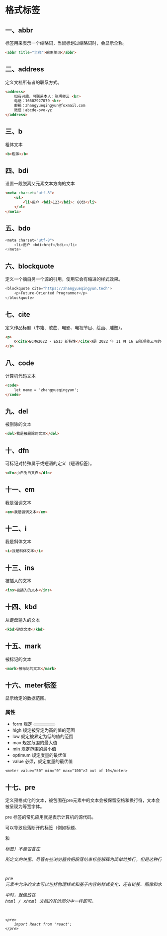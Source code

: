 # 格式标签

## 一、abbr

标签用来表示一个缩略词，当鼠标划过缩略词时，会显示全称。

```html
<abbr title="全称">缩略单词</abbr>
```

## 二、address

定义文档所有者的联系方式。

```html
<address>
    如有兴趣，可联系本人：张玥卿云 <br>
    电话：16602927079 <br>
    邮箱：zhangyueqingyun@foxmail.com
    微信：abcde-ovo-yz
</address>
```

## 三、b

粗体文本

```html
<b>粗体</b>
```

## 四、bdi

设置一段脱离父元素文本方向的文本

```html
<meta charset="utf-8">
    <ul>
        <li>用户 <bdi>123</bdi>: 60分</li>
    </ul>
</meta>
```

## 五、bdo

```javascript
<meta charset="utf-8">
    <li>用户 <bdi>href</bdi></li>
</meta>
```

## 六、blockquote

定义一个摘自另一个源的引用，使用它会有缩进的样式效果。

```javascript
<blockquote cite="https://zhangyueqingyun.tech">
    <p>Future-Oriented Programmer</p>
</blockquote>
```

## 七、cite

定义作品标题（书籍、歌曲、电影、电视节目、绘画、雕塑）。

```html
<p>
    《<cite>ECMA2022 - ES13 新特性</cite>》是 2022 年 11 月 16 日张玥卿云写的一篇文章。
</p>
```

## 八、code

计算机代码文本

```html
<code>
    let name = 'zhangyueqingyun';
</code>
```

## 九、del

被删除的文本

```html
<del>我是被删除的文本</del>
```

## 十、dfn

可标记对特殊属于或短语的定义（短语标签）。

```html
<dfn>小白兔白又白</dfn>
```

## 十一、em

我是强调文本

```html
<em>我是强调文本</em>
```

## 十二、i

我是斜体文本

```html
<i>我是斜体文本</i>
```

## 十三、ins

被插入的文本

```html
<ins>被插入的文本</ins>
```

## 十四、kbd

从键盘输入的文本

```html
<kbd>键盘文本</kbd>
```

## 十五、mark

被标记的文本

```html
<mark>被标记的文本</mark>
```

## 十六、meter标签

显示给定的数据范围。

### 属性

- form 规定 <meter> 元素所属的一个或多个表单
- high 规定被界定为高的值的范围
- low 规定被界定为低的值的范围
- max 规定范围的最大值
- min 规定范围的最小值
- optimum 规定度量的最优值
- value 必须，规定度量的最优值

```
<meter value="50" min="0" max="100">2 out of 10</meter>
```

## 十七、pre

定义预格式化的文本，被包围在pre元素中的文本会被保留空格和换行符，文本会被呈现为等宽字体。

pre 标签的常见应用就是表示计算机的源代码。

可以导致段落断开的标签（例如标题、<p> 和 <address> 标签）不要包含在 <pre> 所定义的块里。尽管有些浏览器会把段落结束标签解释为简单地换行，但是这种行为在所有浏览器上并不都是一样的。

pre 元素中允许的文本可以包括物理样式和基于内容的样式变化，还有链接、图像和水平分隔线。当把其他标签放在<pre>中时，就像放在 html / xhtml 文档的其他部分中一样即可。

```
<pre>
    import React from 'react';
</pre>
```